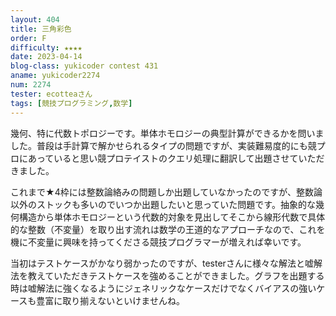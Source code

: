 ```yaml
---
layout: 404
title: 三角彩色
order: F
difficulty: ★★★★
date: 2023-04-14
blog-class: yukicoder contest 431
aname: yukicoder2274
num: 2274
tester: ecotteaさん
tags: [競技プログラミング,数学]
---
```


<p>
幾何、特に代数トポロジーです。単体ホモロジーの典型計算ができるかを問いました。普段は手計算で解かせられるタイプの問題ですが、実装難易度的にも競プロにあっていると思い競プロテイストのクエリ処理に翻訳して出題させていただきました。
</p>
<p>
これまで★4枠には整数論絡みの問題しか出題していなかったのですが、整数論以外のストックも多いのでいつか出題したいと思っていた問題です。抽象的な幾何構造から単体ホモロジーという代数的対象を見出してそこから線形代数で具体的な整数（不変量）を取り出す流れは数学の王道的なアプローチなので、これを機に不変量に興味を持ってくださる競技プログラマーが増えれば幸いです。
</p>
<p>
当初はテストケースがかなり弱かったのですが、testerさんに様々な解法と嘘解法を教えていただきテストケースを強めることができました。グラフを出題する時は嘘解法に強くなるようにジェネリックなケースだけでなくバイアスの強いケースも豊富に取り揃えないといけませんね。
</p>

